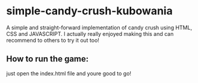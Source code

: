 # simple-candy-crush-kubowania
A simple and straight-forward implementation of candy crush using HTML, CSS and JAVASCRIPT. I actually really enjoyed making this and can recommend to others to try it out too!

## How to run the game:
just open the index.html file and youre good to go!
